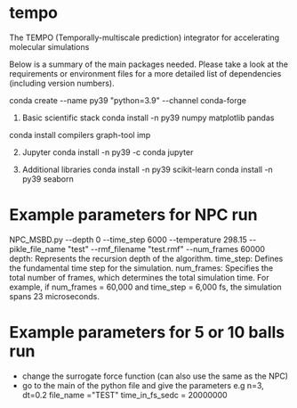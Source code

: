 # tempo
The TEMPO (Temporally-multiscale prediction) integrator for accelerating molecular simulations

Below is a summary of the main packages needed. Please take a look at the requirements or environment files for a more detailed list of dependencies (including version numbers).


conda create --name py39 "python=3.9" --channel conda-forge

1) Basic scientific stack
conda install -n py39 numpy matplotlib pandas

conda install compilers graph-tool imp

2) Jupyter
conda install -n py39 -c conda jupyter

3) Additional libraries
conda install -n py39 scikit-learn
conda install -n py39 seaborn


# Example parameters for NPC run 
NPC_MSBD.py --depth 0 --time_step 6000 --temperature 298.15 --pikle_file_name "test" --rmf_filename "test.rmf" --num_frames 60000
depth: Represents the recursion depth of the algorithm.
time_step: Defines the fundamental time step for the simulation.
num_frames: Specifies the total number of frames, which determines the total simulation time.
For example, if num_frames = 60,000 and time_step = 6,000 fs, the simulation spans 23 microseconds.
# Example parameters for 5 or 10 balls run 
- change the surrogate force function (can also use the same as the NPC)
-  go to the main of the python file and give the parameters e.g n=3, dt=0.2 file_name ="TEST" time_in_fs_sedc = 20000000
